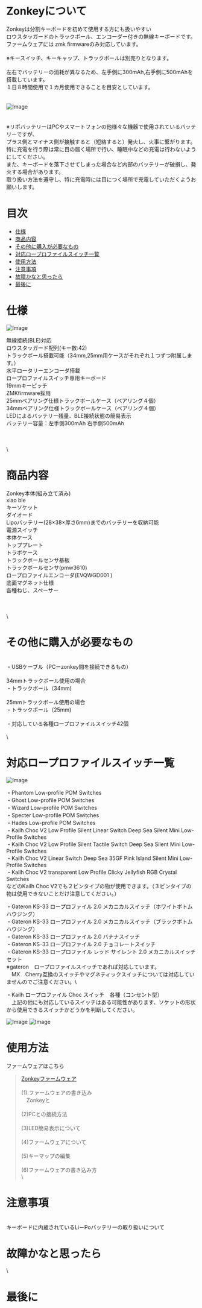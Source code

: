 # Zonkeyについて
Zonkeyは分割キーボードを初めて使用する方にも扱いやすい\
ロウスタッガードのトラックボール、エンコーダー付きの無線キーボードです。\
ファームウェアには zmk firmwareのみ対応しています。\
\
※キースイッチ、キーキャップ、トラックボールは別売りとなります。
\
\
左右でバッテリーの消耗が異なるため、左手側に300mAh,右手側に500mAhを搭載しています。\
１日８時間使用で１カ月使用できることを目安としています。\
\
\
![Image](https://github.com/user-attachments/assets/8a479e45-fbee-44db-97cd-d00713b36cb2)
\
\
\
※リポバッテリーはPCやスマートフォンの他様々な機器で使用されているバッテリーですが、\
プラス側とマイナス側が接触すると（短絡すると）発火し、火事に繋がります。\
特に充電を行う際は常に目の届く場所で行い、睡眠中などの充電は行わないようにしてください。\
また、キーボードを落下させてしまった場合など内部のバッテリーが破損し、発火する場合があります。\
取り扱い方法を遵守し、特に充電時には目につく場所で充電していただくようお願いします。 

# 目次

- [仕様](#仕様)
- [商品内容](#商品内容)
- [その他に購入が必要なもの](#その他に購入が必要なもの)
- [対応ロープロファイルスイッチ一覧](#対応ロープロファイルスイッチ一覧)
- [使用方法](#使用方法)
- [注意事項](#注意事項)
- [故障かなと思ったら](#故障かなと思ったら)
- [最後に](#最後に)






  
# 仕様

![Image](https://github.com/user-attachments/assets/5f487546-771b-44a3-b13c-cabdf2f41b11)

無線接続(BLE)対応\
ロウスタッガード配列(キー数:42)\
トラックボール搭載可能（34mm,25mm用ケースがそれぞれ１つずつ附属します。）\
水平ロータリーエンコーダ搭載\
ロープロファイルスイッチ専用キーボード\
19mmキーピッチ\
ZMKfirmware採用\
25mmベアリング仕様トラックボールケース（ベアリング４個）\
34mmベアリング仕様トラックボールケース（ベアリング４個）\
LEDによるバッテリー残量、BLE接続状態の簡易表示\
バッテリー容量：左手側300mAh  右手側500mAh \
\
\
\
\
# 商品内容

Zonkey本体(組み立て済み)\
xiao ble\
キーソケット\
ダイオード\
Lipoバッテリー(28×38×厚さ6mm)までのバッテリーを収納可能\
電源スイッチ\
本体ケース\
トッププレート\
トラボケース\
トラックボールセンサ基板\
トラックボールセンサ(pmw3610)\
ロープロファイルエンコーダ(EVQWGD001 )\
底面マグネット仕様\
各種ねじ、スペーサー
\
\
\
\
\
# その他に購入が必要なもの
\
・USBケーブル（PCーzonkey間を接続できるもの）\
\
34mmトラックボール使用の場合 \
・トラックボール（34mm) \
 \
 25mmトラックボール使用の場合 \
・トラックボール（25mm) \
 \
・対応している各種ロープロファイルスイッチ42個 
 \
 \
 \

# 対応ロープロファイルスイッチ一覧
![Image](https://github.com/user-attachments/assets/03dbc5da-85f1-4aac-bc44-5c0c68d64fdc)

・Phantom Low-profile POM Switches\
・Ghost Low-profile POM Switches\
・Wizard Low-profile POM Switches\
・Specter Low-profile POM Switches\
・Hades Low-profile POM Switches\
・Kailh Choc V2 Low Profile Silent Linear Switch Deep Sea Silent Mini Low-Profile Switches\
・Kailh Choc V2 Low Profile Silent Tactile Switch Deep Sea Silent Mini Low-Profile Switches\
・Kailh Choc V2 Linear Switch Deep Sea 35GF Pink Island Silent Mini Low-Profile Switches\
・Kailh Choc V2 transparent Low Profile Clicky Jellyfish RGB Crystal Switches\
などのKailh Choc V2でも２ピンタイプの物が使用できます。（３ピンタイプの物は使用できないことだけ注意してください。）

・Gateron KS-33 ロープロファイル 2.0 メカニカルスイッチ（ホワイトボトムハウジング）\
・Gateron KS-33 ロープロファイル 2.0 メカニカルスイッチ（ブラックボトムハウジング）\
・Gateron KS-33 ロープロファイル 2.0 バナナスイッチ\
・Gateron KS-33 ロープロファイル 2.0 チョコレートスイッチ\
・Gateron KS-33 ロープロファイル レッド サイレント 2.0 メカニカルスイッチセット\
※gateron　ロープロファイルスイッチであれば対応しています。\
　MX　Cherry互換のスイッチやマグネティックスイッチについては対応していませんのでご注意ください。\

 ・Kailh ロープロファイル Choc スイッチ　各種（コンセント型）\
　上記の他にも対応しているスイッチはある可能性があります、ソケットの形状から使用できるスイッチかどうかを判断してください。

 ![Image](https://github.com/user-attachments/assets/464428ef-828a-4770-b0cc-90586c19c4cb)
 ![Image](https://github.com/user-attachments/assets/8688c4ff-4236-4a42-a4be-1c67b1a00004)


# 使用方法
ファームウェアはこちら
>[Zonkeyファームウェア](https://github.com/kureyakey/zmk-config-zonkey.git)\
\
 (1).ファームウェアの書き込み\
 　Zonkeyと\
\
(2)PCとの接続方法\
\
(3)LED簡易表示について\
\
(4)ファームウェアについて\
\
(5)キーマップの編集\
\
(6)ファームウェアの書き込み方\
\

# 注意事項
\
キーボードに内蔵されているLi－Poバッテリーの取り扱いについて

# 故障かなと思ったら
\

# 最後に
